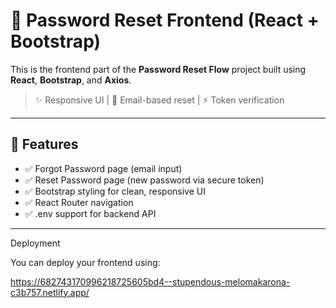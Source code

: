 # 🔐 Password Reset Frontend (React + Bootstrap)

This is the frontend part of the **Password Reset Flow** project built using **React**, **Bootstrap**, and **Axios**.

> ✨ Responsive UI | 🔗 Email-based reset | ⚡ Token verification

---

## 🚀 Features

- ✅ Forgot Password page (email input)
- ✅ Reset Password page (new password via secure token)
- ✅ Bootstrap styling for clean, responsive UI
- ✅ React Router navigation
- ✅ .env support for backend API

---

Deployment

You can deploy your frontend using:

https://682743170996218725605bd4--stupendous-melomakarona-c3b757.netlify.app/
